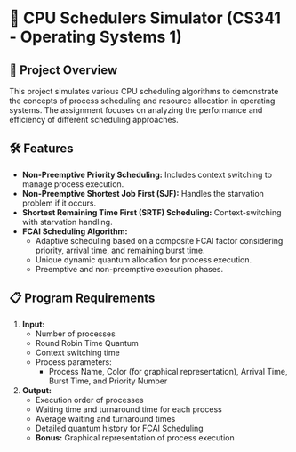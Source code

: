 # 🚀 CPU Schedulers Simulator (CS341 - Operating Systems 1)

## 📖 Project Overview
This project simulates various CPU scheduling algorithms to demonstrate the concepts of process scheduling and resource allocation in operating systems. The assignment focuses on analyzing the performance and efficiency of different scheduling approaches.

## 🛠️ Features
- **Non-Preemptive Priority Scheduling:** Includes context switching to manage process execution.
- **Non-Preemptive Shortest Job First (SJF):** Handles the starvation problem if it occurs.
- **Shortest Remaining Time First (SRTF) Scheduling:** Context-switching with starvation handling.
- **FCAI Scheduling Algorithm:** 
  - Adaptive scheduling based on a composite FCAI factor considering priority, arrival time, and remaining burst time.
  - Unique dynamic quantum allocation for process execution.
  - Preemptive and non-preemptive execution phases.

## 📋 Program Requirements
1. **Input:** 
   - Number of processes  
   - Round Robin Time Quantum  
   - Context switching time  
   - Process parameters:
     - Process Name, Color (for graphical representation), Arrival Time, Burst Time, and Priority Number
2. **Output:**  
   - Execution order of processes  
   - Waiting time and turnaround time for each process  
   - Average waiting and turnaround times  
   - Detailed quantum history for FCAI Scheduling  
   - **Bonus:** Graphical representation of process execution  
